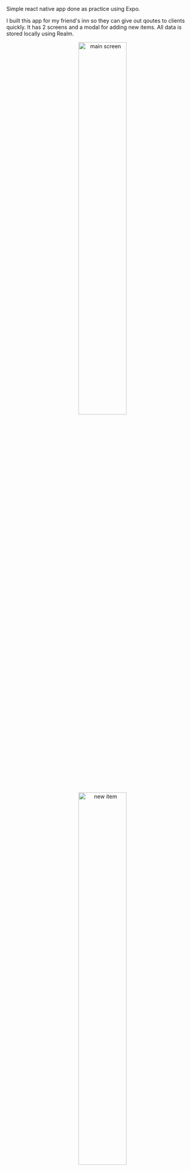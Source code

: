 Simple react native app done as practice using Expo. 

I built this app for my friend's inn so they can give out qoutes to clients quickly. It has 2 screens and a modal for adding new items. All data is stored locally using Realm.

<p align="center">
  <img title="main screen" src="https://github.com/JoseRus/PosadaDeReneApp/assets/17185454/47421699-0881-44ee-bb18-a1baf526e7d2" width="50%" />
</p>

<p align="center">
  <img title="new item" src="https://github.com/JoseRus/PosadaDeReneApp/assets/17185454/feefa623-b2d5-4510-b2c4-2674175436b8" width="50%" />
</p>
